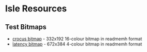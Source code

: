 # Isle Resources

## Test Bitmaps

* [crocus bitmap](bitmap/crocus/) - 332x192 16-colour bitmap in readmemh format
* [latency bitmap](bitmap/latency/) - 672x384 4-colour bitmap in readmemh format

